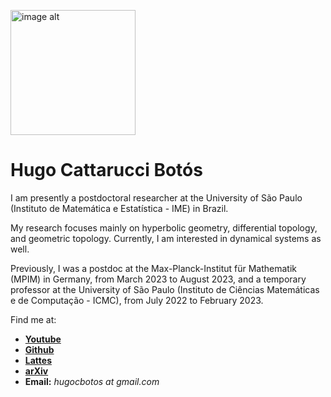<p>
  <img src="https://raw.githubusercontent.com/Poohnilista/Poohnilista.github.io/master/Images/pooh.jpg" alt="image alt" width="200" height="200">
</p>

<h1 id="hugo-cattarucci-botós">Hugo Cattarucci Botós</h1>
<p>
  I am presently a postdoctoral researcher at the University of São Paulo (Instituto de Matemática e Estatística - IME) in Brazil. 
</p>
<p>
  My research focuses mainly on hyperbolic geometry, differential topology, and geometric topology. Currently, I am interested in dynamical systems as well.
</p>
<p>
  Previously, I was a postdoc at the Max-Planck-Institut für Mathematik (MPIM) in Germany, from March 2023 to August 2023, and a temporary professor at the University of São Paulo (Instituto de Ciências Matemáticas e de Computação - ICMC), from July 2022 to February 2023.
</p>

<p>Find me at:</p>
<ul>
  <li><a href="https://www.youtube.com/channel/UCgYEmF0Qchq9iYZnJC_bIOA"><strong>Youtube</strong></a></li>
  <li><a href="https://github.com/HugoCBotos"><strong>Github</strong></a></li>
  <li><a href="http://lattes.cnpq.br/3180578353518979"><strong>Lattes</strong></a></li>
  <li><a href="https://arxiv.org/search/math?searchtype=author&query=Bot%C3%B3s,+H+C"><strong>arXiv</strong></a></li>
  <li><strong>Email:</strong> <em>hugocbotos at gmail.com</em></li>
</ul>
